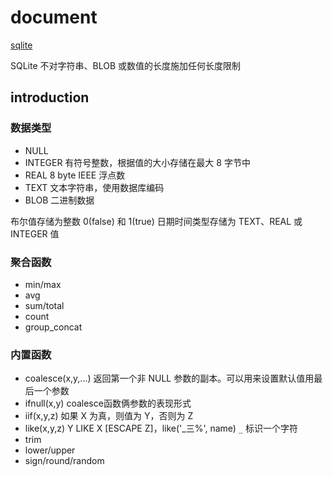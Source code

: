 # document

[sqlite](https://www.sqlite.org/index.html)

SQLite 不对字符串、BLOB 或数值的长度施加任何长度限制

## introduction

### 数据类型

- NULL
- INTEGER 有符号整数，根据值的大小存储在最大 8 字节中
- REAL 8 byte IEEE 浮点数
- TEXT 文本字符串，使用数据库编码
- BLOB 二进制数据

布尔值存储为整数 0(false) 和 1(true)
日期时间类型存储为 TEXT、REAL 或 INTEGER 值

### 聚合函数

- min/max
- avg
- sum/total
- count
- group_concat

### 内置函数

- coalesce(x,y,...) 返回第一个非 NULL 参数的副本。可以用来设置默认值用最后一个参数
- ifnull(x,y) coalesce函数俩参数的表现形式
- iif(x,y,z) 如果 X 为真，则值为 Y，否则为 Z
- like(x,y,z) Y LIKE X [ESCAPE Z]，like('_三%', name) `_` 标识一个字符
- trim
- lower/upper
- sign/round/random
